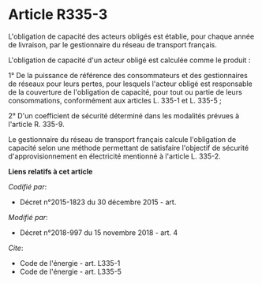 # Article R335-3

L'obligation de capacité des acteurs obligés est établie, pour chaque année de livraison, par le gestionnaire du réseau de
transport français. 

L'obligation de capacité d'un acteur obligé est calculée comme le produit : 

1° De la puissance de référence des consommateurs et des gestionnaires de réseaux pour leurs pertes, pour lesquels l'acteur
obligé est responsable de la couverture de l'obligation de capacité, pour tout ou partie de leurs consommations, conformément
aux articles L. 335-1 et L. 335-5 ; 

2° D'un coefficient de sécurité déterminé dans les modalités prévues à l'article R. 335-9. 

Le gestionnaire du réseau de transport français calcule l'obligation de capacité selon une méthode permettant de satisfaire
l'objectif de sécurité d'approvisionnement en électricité mentionné à l'article L. 335-2.

**Liens relatifs à cet article**

_Codifié par_:

  - Décret n°2015-1823 du 30 décembre 2015 - art.

_Modifié par_:

  - Décret n°2018-997 du 15 novembre 2018 - art. 4

_Cite_:

  - Code de l'énergie - art. L335-1
  - Code de l'énergie - art. L335-5
